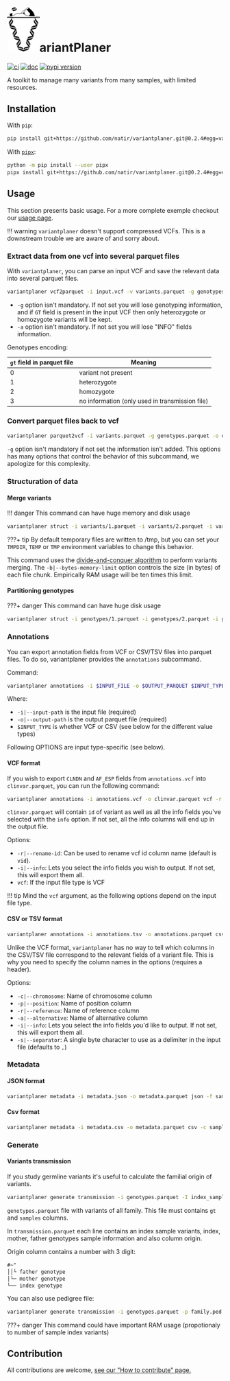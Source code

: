 # <img src="docs/logo.svg" alt="variantplaner logo" width="15%">ariantPlaner


[![ci](https://github.com/natir/variantplaner/actions/workflows/ci.yml/badge.svg)](https://github.com/natir/variantplaner/actions/workflows/ci.yml)
[![doc](https://img.shields.io/badge/docs-mkdocs%20material-blue.svg?style=flat)](https://natir.github.io/variantplaner/)
[![pypi version](https://img.shields.io/pypi/v/variantplaner.svg)](https://pypi.org/project/variantplaner/)

A toolkit to manage many variants from many samples, with limited resources.

## Installation

With `pip`:

```bash
pip install git+https://github.com/natir/variantplaner.git@0.2.4#egg=variantplaner
```

With [`pipx`](https://github.com/pipxproject/pipx):


```bash
python -m pip install --user pipx
pipx install git+https://github.com/natir/variantplaner.git@0.2.4#egg=variantplaner
```

## Usage

This section presents basic usage. For a more complete exemple checkout our [usage page](https://natir.github.io/variantplaner/usage/).

!!! warning
    `variantplaner` doesn't support compressed VCFs. This is a downstream trouble we are aware of and sorry about.

### Extract data from one vcf into several parquet files

With `variantplaner`, you can parse an input VCF and save the relevant data into several parquet files.

```bash
variantplaner vcf2parquet -i input.vcf -v variants.parquet -g genotypes.parquet -a annotations.parquet
```

- `-g` option isn't mandatory. If not set you will lose genotyping information, and if `GT` field is present in the input VCF then only heterozygote or homozygote variants will be kept.
- `-a` option isn't mandatory. If not set you will lose "INFO" fields information.


Genotypes encoding:

| `gt` field in parquet file | Meaning                                         |
| -------------------------- | ----------------------------------------------- |
| 0                          | variant not present                             |
| 1                          | heterozygote                                    |
| 2                          | homozygote                                      |
| 3                          | no information (only used in transmission file) |

### Convert parquet files back to vcf

```bash
variantplaner parquet2vcf -i variants.parquet -g genotypes.parquet -o output.vcf
```

`-g` option isn't mandatory if not set the information isn't added.
This options has many options that control the behavior of this subcommand, we apologize for this complexity.

### Structuration of data

#### Merge variants

!!! danger
    This command can have huge memory and disk usage

```bash
variantplaner struct -i variants/1.parquet -i variants/2.parquet -i variants/3.parquet … -i variants/n.parquet variants -o variants.parquet
```

???+ tip
    By default temporary files are written to /tmp, but you can set your `TMPDIR`, `TEMP` or `TMP` environment variables to change this behavior.

This command uses the [divide-and-conquer algorithm](https://en.wikipedia.org/wiki/Divide-and-conquer_algorithm) to perform variants merging. The `-b|--bytes-memory-limit` option controls the size (in bytes) of each file chunk. Empirically RAM usage will be ten times this limit.

#### Partitioning genotypes

???+ danger
    This command can have huge disk usage

```bash
variantplaner struct -i genotypes/1.parquet -i genotypes/2.parquet -i genotypes/3.parquet … -i genotypes/n.parquet genotypes -p partition_prefix/
```

### Annotations

You can export annotation fields from VCF or CSV/TSV files into parquet files.
To do so, variantplaner provides the `annotations` subcommand.

Command:
```bash
variantplaner annotations -i $INPUT_FILE -o $OUTPUT_PARQUET $INPUT_TYPE [OPTIONS...]
```

Where:

- `-i|--input-path` is the input file (required)
- `-o|--output-path` is the output parquet file (required)
- `$INPUT_TYPE` is whether VCF or CSV (see below for the different value types)

Following OPTIONS are input type-specific (see below).

#### VCF format

If you wish to export `CLNDN` and `AF_ESP` fields from `annotations.vcf` into `clinvar.parquet`, you can run the following command:

```bash
variantplaner annotations -i annotations.vcf -o clinvar.parquet vcf -r annot_id --info CLNDN --info AF_ESP
```

`clinvar.parquet` will contain `id` of variant as well as all the info fields you've selected with the `info` option.
If not set, all the info columns will end up in the output file.

Options:

- `-r|--rename-id`: Can be used to rename vcf id column name (default is `vid`).
- `-i|--info`: Lets you select the info fields you wish to output. If not set, this will export them all.
- `vcf`: If the input file type is VCF

!!! tip
    Mind the `vcf` argument, as the following options depend on the input file type.

#### CSV or TSV format

```bash
variantplaner annotations -i annotations.tsv -o annotations.parquet csv -c chr -p pos -r ref -a alt -s$'\t' --info CLNDN --info AF_ESP
```

Unlike the VCF format, `variantplaner` has no way to tell which columns in the CSV/TSV file correspond to the relevant fields of a variant file.
This is why you need to specify the column names in the options (requires a header).

Options:

- `-c|--chromosome`: Name of chromosome column
- `-p|--position`: Name of position column
- `-r|--reference`: Name of reference column
- `-a|--alternative`: Name of alternative column
- `-i|--info`: Lets you select the info fields you'd like to output. If not set, this will export them all.
- `-s|--separator`: A single byte character to use as a delimiter in the input file (defaults to `,`)

### Metadata

#### JSON format

```bash
variantplaner metadata -i metadata.json -o metadata.parquet json -f sample -f link -f kindex
```

#### Csv format

```bash
variantplaner metadata -i metadata.csv -o metadata.parquet csv -c sample -c link -c kindex
```

### Generate

#### Variants transmission

If you study germline variants it's useful to calculate the familial origin of variants.

```bash
variantplaner generate transmission -i genotypes.parquet -I index_sample_name -m mother_sample_name -f father_sample_name -t transmission.parquet
```

`genotypes.parquet` file with variants of all family. This file must contains `gt` and `samples` columns.

In `transmission.parquet` each line contains an index sample variants, index, mother, father genotypes sample information and also column origin.

Origin column contains a number with 3 digit:
```
#~"
││└ father genotype
│└─ mother genotype
└── index genotype
```

You can also use pedigree file:

```bash
variantplaner generate transmission -i genotypes.parquet -p family.ped -t transmission.parquet
```

???+ danger
	This command could have important RAM usage (propotionaly to number of sample index variants)

## Contribution

All contributions are welcome, [see our "How to contribute" page.](https://natir.github.io/variantplaner/contributing/)
